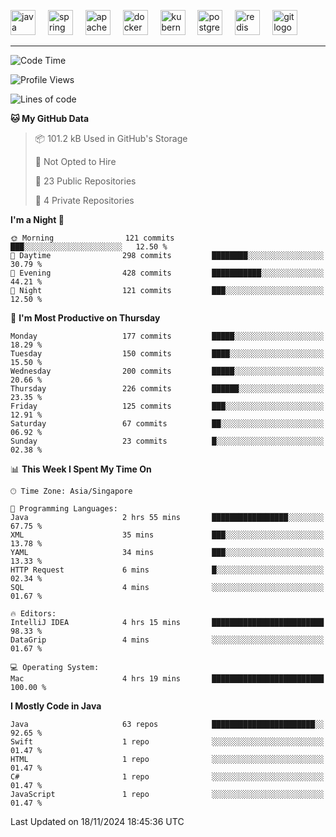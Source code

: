 <p align="left">
  <img src="https://cdn.jsdelivr.net/gh/devicons/devicon/icons/java/java-original.svg" height="40" alt="java logo"  />
  <img width="12" />
  <img src="https://cdn.jsdelivr.net/gh/devicons/devicon/icons/spring/spring-original.svg" height="40" alt="spring logo"  />
  <img width="12" />
  <img src="https://cdn.jsdelivr.net/gh/devicons/devicon/icons/apachekafka/apachekafka-original.svg" height="40" alt="apachekafka logo"  />
  <img width="12" />
  <img src="https://cdn.jsdelivr.net/gh/devicons/devicon/icons/docker/docker-original.svg" height="40" alt="docker logo"  />
  <img width="12" />
  <img src="https://cdn.jsdelivr.net/gh/devicons/devicon/icons/kubernetes/kubernetes-plain.svg" height="40" alt="kubernetes logo"  />
  <img width="12" />
  <img src="https://cdn.jsdelivr.net/gh/devicons/devicon/icons/postgresql/postgresql-original.svg" height="40" alt="postgresql logo"  />
  <img width="12" />
  <img src="https://cdn.jsdelivr.net/gh/devicons/devicon/icons/redis/redis-original.svg" height="40" alt="redis logo"  />
  <img width="12" />
  <img src="https://cdn.jsdelivr.net/gh/devicons/devicon/icons/git/git-original.svg" height="40" alt="git logo"  />
</p>


<!--<img src="https://media.giphy.com/media/LnQjpWaON8nhr21vNW/giphy.gif" width="60"> <em><b>I love connecting with different people</b> so if you want to say <b>hi, I'll be happy to meet you more!</b> 😊 </em> -->

---
<!--START_SECTION:waka-->
![Code Time](http://img.shields.io/badge/Code%20Time-2%2C153%20hrs%209%20mins-blue)

![Profile Views](http://img.shields.io/badge/Profile%20Views-37-blue)

![Lines of code](https://img.shields.io/badge/From%20Hello%20World%20I%27ve%20Written-587.4%20thousand%20lines%20of%20code-blue)

**🐱 My GitHub Data** 

> 📦 101.2 kB Used in GitHub's Storage 
 > 
> 🚫 Not Opted to Hire
 > 
> 📜 23 Public Repositories 
 > 
> 🔑 4 Private Repositories 
 > 
**I'm a Night 🦉** 

```text
🌞 Morning                121 commits         ███░░░░░░░░░░░░░░░░░░░░░░   12.50 % 
🌆 Daytime                298 commits         ████████░░░░░░░░░░░░░░░░░   30.79 % 
🌃 Evening                428 commits         ███████████░░░░░░░░░░░░░░   44.21 % 
🌙 Night                  121 commits         ███░░░░░░░░░░░░░░░░░░░░░░   12.50 % 
```
📅 **I'm Most Productive on Thursday** 

```text
Monday                   177 commits         █████░░░░░░░░░░░░░░░░░░░░   18.29 % 
Tuesday                  150 commits         ████░░░░░░░░░░░░░░░░░░░░░   15.50 % 
Wednesday                200 commits         █████░░░░░░░░░░░░░░░░░░░░   20.66 % 
Thursday                 226 commits         ██████░░░░░░░░░░░░░░░░░░░   23.35 % 
Friday                   125 commits         ███░░░░░░░░░░░░░░░░░░░░░░   12.91 % 
Saturday                 67 commits          ██░░░░░░░░░░░░░░░░░░░░░░░   06.92 % 
Sunday                   23 commits          █░░░░░░░░░░░░░░░░░░░░░░░░   02.38 % 
```


📊 **This Week I Spent My Time On** 

```text
🕑︎ Time Zone: Asia/Singapore

💬 Programming Languages: 
Java                     2 hrs 55 mins       █████████████████░░░░░░░░   67.75 % 
XML                      35 mins             ███░░░░░░░░░░░░░░░░░░░░░░   13.78 % 
YAML                     34 mins             ███░░░░░░░░░░░░░░░░░░░░░░   13.33 % 
HTTP Request             6 mins              █░░░░░░░░░░░░░░░░░░░░░░░░   02.34 % 
SQL                      4 mins              ░░░░░░░░░░░░░░░░░░░░░░░░░   01.67 % 

🔥 Editors: 
IntelliJ IDEA            4 hrs 15 mins       █████████████████████████   98.33 % 
DataGrip                 4 mins              ░░░░░░░░░░░░░░░░░░░░░░░░░   01.67 % 

💻 Operating System: 
Mac                      4 hrs 19 mins       █████████████████████████   100.00 % 
```

**I Mostly Code in Java** 

```text
Java                     63 repos            ███████████████████████░░   92.65 % 
Swift                    1 repo              ░░░░░░░░░░░░░░░░░░░░░░░░░   01.47 % 
HTML                     1 repo              ░░░░░░░░░░░░░░░░░░░░░░░░░   01.47 % 
C#                       1 repo              ░░░░░░░░░░░░░░░░░░░░░░░░░   01.47 % 
JavaScript               1 repo              ░░░░░░░░░░░░░░░░░░░░░░░░░   01.47 % 
```




 Last Updated on 18/11/2024 18:45:36 UTC
<!--END_SECTION:waka-->


<!--
**SimakovIgor/SimakovIgor** is a ✨ _special_ ✨ repository because its `README.md` (this file) appears on your GitHub profile.

Here are some ideas to get you started:

- 🔭 I’m currently working on ...
- 🌱 I’m currently learning ...
- 👯 I’m looking to collaborate on ...
- 🤔 I’m looking for help with ...
- 💬 Ask me about ...
- 📫 How to reach me: ...
- 😄 Pronouns: ...
- ⚡ Fun fact: ...
-->
